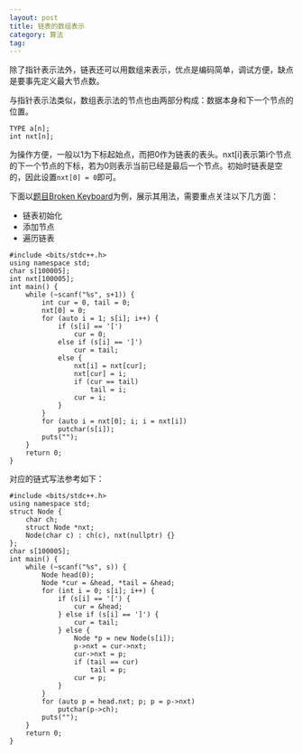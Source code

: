```yaml
---
layout: post
title: 链表的数组表示
category: 算法
tag:
---
```


除了指针表示法外，链表还可以用数组来表示，优点是编码简单，调试方便，缺点是要事先定义最大节点数。

与指针表示法类似，数组表示法的节点也由两部分构成：数据本身和下一个节点的位置。

```
TYPE a[n];
int nxt[n];
```

为操作方便，一般以1为下标起始点，而把0作为链表的表头。nxt[i]表示第i个节点的下一个节点的下标，若为0则表示当前已经是最后一个节点。初始时链表是空的，因此设置`nxt[0] = 0`即可。

下面以[题目Broken Keyboard](https://vjudge.net/problem/UVA-11988)为例，展示其用法，需要重点关注以下几方面：

- 链表初始化
- 添加节点
- 遍历链表

```
#include <bits/stdc++.h>
using namespace std;
char s[100005];
int nxt[100005];
int main() {
    while (~scanf("%s", s+1)) {
        int cur = 0, tail = 0;
        nxt[0] = 0;
        for (auto i = 1; s[i]; i++) {
            if (s[i] == '[')
                cur = 0;
            else if (s[i] == ']')
                cur = tail;
            else {
                nxt[i] = nxt[cur];
                nxt[cur] = i;
                if (cur == tail)
                    tail = i;
                cur = i;
            }
        }
        for (auto i = nxt[0]; i; i = nxt[i])
            putchar(s[i]);
        puts("");
    }
    return 0;
}
```

对应的链式写法参考如下：

```
#include <bits/stdc++.h>
using namespace std;
struct Node {
    char ch;
    struct Node *nxt;
    Node(char c) : ch(c), nxt(nullptr) {}
};
char s[100005];
int main() {
    while (~scanf("%s", s)) {
        Node head(0);
        Node *cur = &head, *tail = &head;
        for (int i = 0; s[i]; i++) {
            if (s[i] == '[') {
                cur = &head;
            } else if (s[i] == ']') {
                cur = tail;
            } else {
                Node *p = new Node(s[i]);
                p->nxt = cur->nxt;
                cur->nxt = p;
                if (tail == cur)
                    tail = p;
                cur = p;
            }
        }
        for (auto p = head.nxt; p; p = p->nxt)
            putchar(p->ch);
        puts("");
    }
    return 0;
}
```
